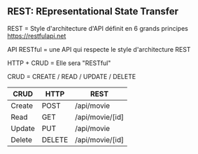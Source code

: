## REST: REpresentational State Transfer

REST = Style d'architecture d'API définit en 6 grands principes
https://restfulapi.net

API RESTful = une API qui respecte le style d'architecture REST

HTTP + CRUD = Elle sera "RESTful"

CRUD = CREATE / READ / UPDATE / DELETE

CRUD | HTTP | REST
--- | --- | --- |
Create | POST | /api/movie
Read | GET | /api/movie/[id]
Update | PUT | /api/movie
Delete | DELETE | /api/movie/[id]